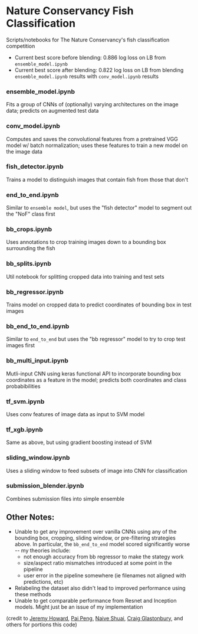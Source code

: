 # Nature Conservancy Fish Classification

Scripts/notebooks for The Nature Conservancy's fish classification competition

- Current best score before blending: 0.886 log loss on LB from `ensemble_model.ipynb`
- Current best score after blending: 0.822 log loss on LB from blending `ensemble_model.ipynb` results with `conv_model.ipynb` results

### ensemble_model.ipynb
Fits a group of CNNs of (optionally) varying architectures on the image data; predicts on augmented test data

### conv_model.ipynb
Computes and saves the convolutional features from a pretrained VGG model w/ batch normalization; uses these features to train a new model on the image data

### fish_detector.ipynb
Trains a model to distinguish images that contain fish from those that don't

### end_to_end.ipynb
Similar to `ensemble model`, but uses the "fish detector" model to segment out the "NoF" class first

### bb_crops.ipynb
Uses annotations to crop training images down to a bounding box surrounding the fish

### bb_splits.ipynb
Util notebook for splitting cropped data into training and test sets

### bb_regressor.ipynb
Trains model on cropped data to predict coordinates of bounding box in test images

### bb_end_to_end.ipynb
Similar to `end_to_end` but uses the "bb regressor" model to try to crop test images first

### bb_multi_input.ipynb
Mutli-input CNN using keras functional API to incorporate bounding box coordinates as a feature in the model; predicts both coordinates and class probabibilities

### tf_svm.ipynb
Uses conv features of image data as input to SVM model

### tf_xgb.ipynb
Same as above, but using gradient boosting instead of SVM

### sliding_window.ipynb
Uses a sliding window to feed subsets of image into CNN for classification

### submission_blender.ipynb
Combines submission files into simple ensemble

## Other Notes:
- Unable to get any improvement over vanilla CNNs using any of the bounding box, cropping, sliding window, or pre-filtering strategies above. In particular, the `bb_end_to_end` model scored significantly worse -- my theories include: 
  -  not enough accuracy from bb regressor to make the stategy work
  - size/aspect ratio mismatches introduced at some point in the pipeline
  - user error in the pipeline somewhere (ie filenames not aligned with predictions, etc)
- Relabeling the dataset also didn't lead to improved performance using these methods
- Unable to get comparable performance from Resnet and Inception models. Might just be an issue of my implementation

(credit to <a href="http://course.fast.ai/">Jeremy Howard</a>, <a href="https://github.com/pengpaiSH/Kaggle_NCFM">Pai Peng</a>, <a href="https://www.kaggle.com/c/the-nature-conservancy-fisheries-monitoring/discussion/25902"> Naive Shuai</a>, <a href="https://www.kaggle.com/craigglastonbury/the-nature-conservancy-fisheries-monitoring/using-inceptionv3-features-svm-classifier">Craig Glastonbury</a>, and others for portions this code)
